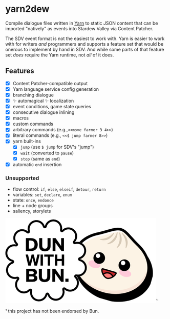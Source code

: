 # yarn2dew

Compile dialogue files written in [Yarn](https://www.yarnspinner.dev/) to static JSON content that can be imported "natively" as events into Stardew Valley via Content Patcher.

The SDV event format is not the easiest to work with. Yarn is easier to work with for writers _and_ programmers and supports a feature set that would be onerous to implement by hand in SDV. And while some parts of that feature set _does_ require the Yarn runtime, not _all_ of it does.

## Features

- [x] Content Patcher-compatible output
- [x] Yarn language service config generation
- [x] branching dialogue
- [x] ✨ automagical ✨ localization
- [x] event conditions, game state queries
- [x] consecutive dialogue inlining
- [x] macros
- [x] custom commands
- [x] arbitrary commands (e.g.,`<<move farmer 3 4>>`)
- [x] literal commands (e.g., `<<$ jump farmer 8>>`)
- [x] yarn built-ins
  - [x] `jump` (use `$ jump` for SDV's "jump")
  - [x] `wait` (converted to `pause`)
  - [x] `stop` (same as `end`)
- [x] automatic `end` insertion

### Unsupported

- flow control: `if`, `else`, `elseif`, `detour`, `return`
- variables: `set`, `declare`, `enum`
- state: `once`, `endonce`
- line + node groups
- saliency, storylets

![Done with Bun](./dun-with-bun.png)¹

¹ this project has not been endorsed by Bun.

